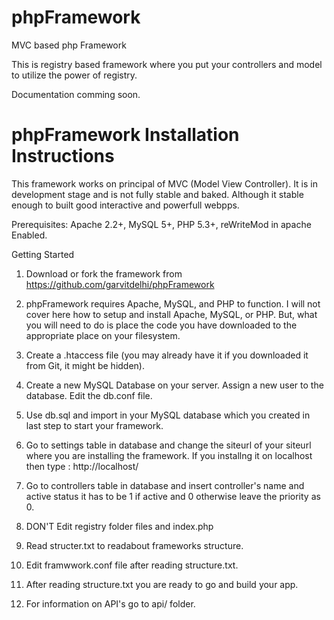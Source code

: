 phpFramework
============

MVC based php Framework

This is registry based framework where you put your controllers and model to utilize the power of registry.

Documentation comming soon.


# phpFramework Installation Instructions

This framework works on principal of MVC (Model View Controller). It is in development stage and is not fully stable and baked.
Although it stable enough to built good interactive and powerfull webpps.

Prerequisites: Apache 2.2+, MySQL 5+, PHP 5.3+, reWriteMod in apache Enabled.

Getting Started 

1. Download or fork the framework from https://github.com/garvitdelhi/phpFramework

2. phpFramework requires Apache, MySQL, and PHP to function. I will not cover here how
	to setup and install Apache, MySQL, or PHP. But, what you will need to do is place the code you
	have downloaded to the appropriate place on your filesystem.

3. Create a .htaccess file (you may already have it if you downloaded it from Git, it might be hidden).

4. Create a new MySQL Database on your server. Assign a new user to the database. Edit
	the db.conf file.

5. Use db.sql and import in your MySQL database which you created in last step to start your framework.

6. Go to settings table in database and change the siteurl of your siteurl where you are installing the framework. If you installng 
	it on localhost then type : http://localhost/

7. Go to controllers table in database and insert controller's name and active status it has to be 1 if active and 0 otherwise
	leave the priority as 0.

8. DON'T Edit registry folder files and index.php

9. Read structer.txt to readabout frameworks structure.

10. Edit framwwork.conf file after reading structure.txt.

11. After reading structure.txt you are ready to go and build your app.

12. For information on API's go to api/ folder.
